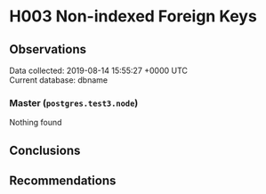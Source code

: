 # H003 Non-indexed Foreign Keys #

## Observations ##
Data collected: 2019-08-14 15:55:27 +0000 UTC  
Current database: dbname  


### Master (`postgres.test3.node`) ###



Nothing found



## Conclusions ##


## Recommendations ##

